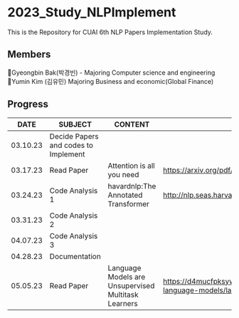 # 2023_Study_NLPImplement
This is the Repository for CUAI 6th NLP Papers Implementation Study.

## Members
🖤Gyeongbin Bak(박경빈) - Majoring Computer science and engineering <br>
🖤Yumin Kim (김유민) Majoring Business and economic(Global Finance) <br>

## Progress
|DATE|SUBJECT|CONTENT|REFERENCE|
|------|---|---|-----|
|03.10.23|Decide Papers and codes to Implement||
|03.17.23|Read Paper|Attention is all you need|https://arxiv.org/pdf/1706.03762.pdf|
|03.24.23|Code Analysis 1|havardnlp:The Annotated Transformer|http://nlp.seas.harvard.edu/2018/04/03/attention.html|
|03.31.23|Code Analysis 2| | |
|04.07.23|Code Analysis 3| | |
|04.28.23|Documentation| | |
|05.05.23|Read Paper|Language Models are Unsupervised Multitask Learners|https://d4mucfpksywv.cloudfront.net/better-language-models/language-models.pdf|
